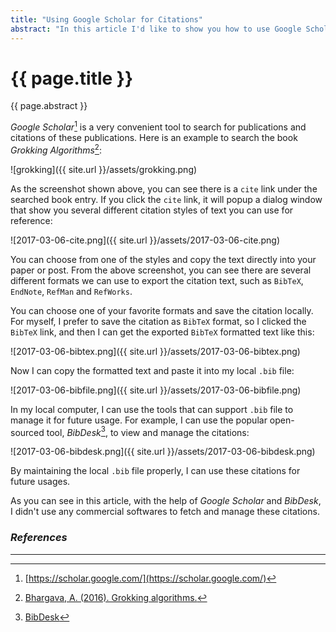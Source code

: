 ```yaml
---
title: "Using Google Scholar for Citations"
abstract: "In this article I'd like to show you how to use Google Scholar to search for papers and books and get their citations, and I will also show you how to export BibTeX formatted text from Google Scholar and save it locally for future references."
---
```


# {{ page.title }}

{{ page.abstract }}

_Google Scholar_[^scholar] is a very convenient tool to search for publications and citations of these publications. Here is an example to search the book _Grokking Algorithms_[^grokking]:

![grokking]({{ site.url }}/assets/grokking.png)

As the screenshot shown above, you can see there is a `cite` link under the searched book entry. If you click the `cite` link, it will popup a dialog window that show you several different citation styles of text you can use for reference:

![2017-03-06-cite.png]({{ site.url }}/assets/2017-03-06-cite.png)

You can choose from one of the styles and copy the text directly into your paper or post. From the above screenshot, you can see there are several different formats we can use to export the citation text, such as `BibTeX`, `EndNote`, `RefMan` and `RefWorks`.

You can choose one of your favorite formats and save the citation locally. For myself, I prefer to save the citation as `BibTeX` format, so I clicked the `BibTeX` link, and then I can get the exported `BibTeX` formatted text like this:

![2017-03-06-bibtex.png]({{ site.url }}/assets/2017-03-06-bibtex.png)

Now I can copy the formatted text and paste it into my local `.bib` file:

![2017-03-06-bibfile.png]({{ site.url }}/assets/2017-03-06-bibfile.png)

In my local computer, I can use the tools that can support `.bib` file to manage it for future usage. For example, I can use the popular open-sourced tool, _BibDesk_[^bibdesk], to view and manage the citations:

![2017-03-06-bibdesk.png]({{ site.url }}/assets/2017-03-06-bibdesk.png)

By maintaining the local `.bib` file properly, I can use these citations for future usages.

As you can see in this article, with the help of _Google Scholar_ and _BibDesk_, I didn't use any commercial softwares to fetch and manage these citations.

[^scholar]: [https://scholar.google.com/](https://scholar.google.com/)
[^grokking]: [Bhargava, A. (2016). Grokking algorithms.](https://scholar.google.com/scholar?hl=en&q=grokking+algorithms&btnG=&as_sdt=1%2C34&as_sdtp=)
[^bibdesk]: [BibDesk](http://bibdesk.sourceforge.net/)

### _References_

---
